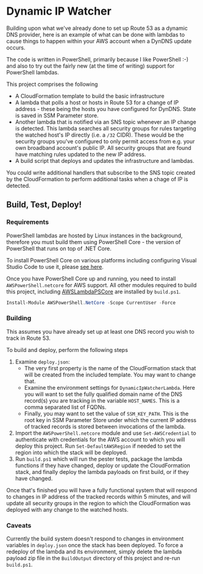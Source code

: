 # Dynamic IP Watcher

Building upon what we've already done to set up Route 53 as a dynamic DNS provider, here is an example of what can be done with lambdas to cause things to happen within your AWS account when a DynDNS update occurs.

The code is written in PowerShell, primarily because I like PowerShell :-) and also to try out the fairly new (at the time of writing) support for PowerShell lambdas.

This project comprises the following

* A CloudFormation template to build the basic infrastructure
* A lambda that polls a host or hosts in Route 53 for a change of IP address - these being the hosts you have configured for DynDNS. State is saved in SSM Parameter store.
* Another lambda that is notified via an SNS topic whenever an IP change is detected. This lambda searches all security groups for rules targeting the watched host's IP directly (i.e. a `/32` CIDR). These would be the security groups you've configured to only permit access from e.g. your own broadband account's public IP. All security groups that are found have matching rules updated to the new IP address.
* A build script that deploys and updates the infrastructure and lambdas.

You could write additional handlers that subscribe to the SNS topic created by the CloudFormation to perform additional tasks when a chage of IP is detected.

## Build, Test, Deploy!

### Requirements

PowerShell lambdas are hosted by Linux instances in the background, therefore you must build them using PowerShell Core - the version of PowerShell that runs on top of .NET Core.

To install PowerShell Core on various platforms including configuring Visual Studio Code to use it, please [see here](https://docs.microsoft.com/en-us/powershell/scripting/components/vscode/using-vscode?view=powershell-6).

Once you have PowerShell Core up and running, you need to install `AWSPowerShell.netcore` for AWS support. All other modules required to build this project, including [AWSLambdaPSCore](https://github.com/aws/aws-lambda-dotnet/tree/master/PowerShell) are installed by `build.ps1`.

```powershell
Install-Module AWSPowerShell.NetCore -Scope CurrentUser -Force
```

### Building

This assumes you have already set up at least one DNS record you wish to track in Route 53.

To build and deploy, perform the following steps

1. Examine `deploy.json`:
    * The very first property is the name of the CloudFormation stack that will be created from the included template. You may want to change that.
    * Examine the environment settings for `DynamicIpWatcherLambda`. Here you will want to set the fully qualified domain name of the DNS record(s) you are tracking in the variable `HOST_NAMES`. This is a comma separated list of FQDNs.
    * Finally, you may want to set the value of `SSM_KEY_PATH`. This is the root key in SSM Parameter Store under which the current IP address of tracked records is stored between invocations of the lambda.
1. Import the `AWSPowerShell.netcore` module and use `Set-AWSCredential` to authenticate with credentials for the AWS account to which you will deploy this project. Run `Set-DefaultAWSRegion` if needed to set the region into which the stack will be deployed.
1. Run `build.ps1` which will run the pester tests, package the lambda functions if they have changed, deploy or update the CloudFormation stack, and finally deploy the lambda payloads on first build, or if they have changed.

Once that's finished you will have a fully functional system that will respond to changes in IP address of the tracked records within 5 minutes, and will update all security groups in the region to which the CloudFormation was deployed with any change to the watched hosts.

### Caveats

Currently the build system doesn't respond to changes in environment variables in `deploy.json` once the stack has been deployed. To force a redeploy of the lambda and its environment, simply delete the lambda payload zip file in the `BuildOutput` directory of this project and re-run `build.ps1`.
